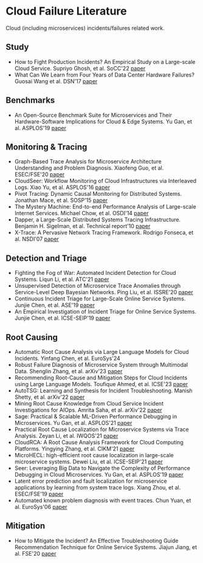 # Cloud Failure Literature
Cloud (including microservices) incidents/failures related work.


## Study
- How to Fight Production Incidents? An Empirical Study on a Large-scale Cloud Service. Supriyo Ghosh, et al. SoCC'22 [paper](https://arxiv.org/pdf/2109.01111.pdf)
- What Can We Learn from Four Years of Data Center Hardware Failures? Guosai Wang et al. DSN'17 [paper](https://people.iiis.tsinghua.edu.cn/~weixu/Krvdro9c/dsn17-wang.pdf)

## Benchmarks
- An Open-Source Benchmark Suite for Microservices and Their Hardware-Software Implications for Cloud & Edge Systems. Yu Gan, et al. ASPLOS'19 [paper](https://gy1005.github.io/publication/2019.asplos.deathstarbench/2019.asplos.deathstarbench.pdf)
  
## Monitoring & Tracing
- Graph-Based Trace Analysis for Microservice Architecture Understanding and Problem Diagnosis. Xiaofeng Guo, et al. ESEC/FSE'20 [paper](https://dl.acm.org/doi/pdf/10.1145/3368089.3417066) 
- CloudSeer: Workflow Monitoring of Cloud Infrastructures via Interleaved Logs. Xiao Yu, et al. ASPLOS'16 [paper](https://dl.acm.org/doi/10.1145/2872362.2872407)
- Pivot Tracing: Dynamic Causal Monitoring for Distributed Systems. Jonathan Mace, et al. SOSP'15 [paper](https://dl.acm.org/doi/10.1145/2815400.2815415)
- The Mystery Machine: End-to-end Performance Analysis of Large-scale Internet Services. Michael Chow, et al. OSDI'14 [paper](https://dl.acm.org/doi/10.1145/2872362.2872407)
- Dapper, a Large-Scale Distributed Systems Tracing Infrastructure. Benjamin H. Sigelman, et al. Technical report'10 [paper](https://static.googleusercontent.com/media/research.google.com/en//archive/papers/dapper-2010-1.pdf)
- X-Trace: A Pervasive Network Tracing Framework. Rodrigo Fonseca, et al. NSDI'07 [paper](https://www.usenix.org/legacy/event/nsdi07/tech/full_papers/fonseca/fonseca.pdf)


## Detection and Triage
- Fighting the Fog of War: Automated Incident Detection for Cloud Systems. Liqun Li, et al. ATC'21 [paper](https://www.usenix.org/system/files/atc21-li-liqun.pdf)
- Unsupervised Detection of Microservice Trace Anomalies through Service-Level Deep Bayesian Networks. Ping Liu, et al. ISSRE'20 [paper](https://netman.aiops.org/wp-content/uploads/2020/09/%E5%88%98%E5%B9%B3issre.pdf)
- Continuous Incident Triage for Large-Scale Online Service Systems. Junjie Chen, et al. ASE'19 [paper](http://hongyujohn.github.io/ASE19b.pdf)
- An Empirical Investigation of Incident Triage for Online Service Systems. Junjie Chen, et al. ICSE-SEIP'19 [paper](https://netman.aiops.org/~peidan/ANM2021/12.IncidentManagement/LectureCoverage/2019ICSE_An%20Empirical%20Investigation%20of%20Incident%20Triage%20for%20Online%20Service%20Systems.pdf)


## Root Causing
- Automatic Root Cause Analysis via Large Language Models for Cloud Incidents. Yinfang Chen, et al. EuroSys'24
- Robust Failure Diagnosis of Microservice System through Multimodal Data. Shenglin Zhang, et al. arXiv'23 [paper](https://arxiv.org/pdf/2302.10512.pdf)
- Recommending Root-Cause and Mitigation Steps for Cloud Incidents using Large Language Models. Toufique Ahmed, et al. ICSE'23 [paper](https://arxiv.org/pdf/2301.03797.pdf)
- AutoTSG: Learning and Synthesis for Incident Troubleshooting. Manish Shetty, et al. arXiv'22 [paper](https://arxiv.org/pdf/2205.13457.pdf)
- Mining Root Cause Knowledge from Cloud Service Incident Investigations for AIOps. Amrita Saha, et al. arXiv'22 [paper](https://arxiv.org/pdf/2204.11598.pdf)
- Sage: Practical & Scalable ML-Driven Performance Debugging in Microservices. Yu Gan, et al. ASPLOS'21 [paper](https://gy1005.github.io/publication/2021.asplos.sage/2021.asplos.sage.pdf)
- Practical Root Cause Localization for Microservice Systems via Trace Analysis. Zeyan Li, et al. IWQOS'21 [paper](https://netman.aiops.org/wp-content/uploads/2021/05/1570705191.pdf)
- CloudRCA: A Root Cause Analysis Framework for Cloud Computing Platforms. Yingying Zhang, et al. CIKM'21 [paper](https://arxiv.org/pdf/2111.03753.pdf)
- MicroHECL: high-efficient root cause localization in large-scale microservice systems. Dewei Liu, et al. ICSE-SEIP'21 [paper](https://dl.acm.org/doi/10.1109/ICSE-SEIP52600.2021.00043)
- Seer: Leveraging Big Data to Navigate the Complexity of Performance Debugging in Cloud Microservices. Yu Gan, et al. ASPLOS'19 [paper](https://www.csl.cornell.edu/~delimitrou/papers/2019.asplos.seer.pdf)
- Latent error prediction and fault localization for microservice applications by learning from system trace logs. Xiang Zhou, et al. ESEC/FSE'19 [paper](https://dl.acm.org/doi/10.1145/3338906.3338961)
- Automated known problem diagnosis with event traces. Chun Yuan, et al. EuroSys'06 [paper](https://dl.acm.org/doi/10.1145/1217935.1217972)


## Mitigation
- How to Mitigate the Incident? An Effective Troubleshooting Guide Recommendation Technique for Online Service Systems. Jiajun Jiang, et al. FSE'20 [paper](https://xgdsmileboy.github.io/files/paper/deeprmd-fse20.pdf)

<!-- ## Learning-based
### Literature
- Effective Bug Triage Based on Historical Bug-Fix Information
 -->
